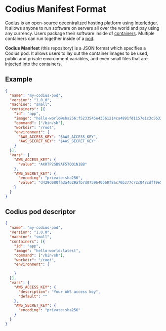 # Codius Manifest Format

[Codius](https://codius.org) is an open-source decentralized hosting platform using [Interledger](https://interledger.org). It allows anyone to run software on servers all over the world and pay using any currency. Users package their software inside of [containers](https://www.docker.com/what-container). Multiple containers can run together inside of a [pod](https://kubernetes.io/docs/concepts/workloads/pods/pod/).

**Codius Manifest** (this repository) is a JSON format which specifies a Codius pod. It allows users to lay out the container images to be used, public and private environment variables, and even small files that are injected into the containers.

## Example

```json
{
  "name": "my-codius-pod",
  "version": "1.0.0",
  "machine": "small",
  "containers": [{
    "id": "app",
    "image": "hello-world@sha256:f5233545e43561214ca4891fd1157e1c3c563316ed8e237750d59bde73361e77",
    "command": ["/bin/sh"],
    "workdir": "/root",
    "environment": {
      "AWS_ACCESS_KEY": "$AWS_ACCESS_KEY",
      "AWS_SECRET_KEY": "$AWS_SECRET_KEY"
    }
  }],
  "vars": {
    "AWS_ACCESS_KEY": {
      "value": "AKRTP2SB9AF5TQQ1N1BB"
    },
    "AWS_SECRET_KEY": {
      "encoding": "private:sha256",
      "value": "d429d080fa3a4629afb7d0759640b60f8ac70b377c72c048cdff9e5ef73dd6c2"
    }
  }
}
```

## Codius pod descriptor

```json
{
  "name": "my-codius-pod",
  "version": "1.0.0",
  "machine": "small",
  "containers": [{
    "id": "app",
    "image": "hello-world:latest",
    "command": ["/bin/sh"],
    "workdir": "/root",
    "environment": {

    }
  }],
  "vars": {
    "AWS_ACCESS_KEY": {
      "description": "Your AWS access key",
      "default": ""
    },
    "AWS_SECRET_KEY": {
      "encoding": "private:sha256"
    }
  }
}
```
